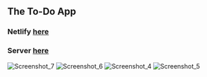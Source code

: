 ## The To-Do App

### Netlify [here](https://frosty-payne-35d952.netlify.app/)

### Server [here](https://github.com/denysMoon/to-do-server)

![Screenshot_7](https://user-images.githubusercontent.com/59721629/136661289-5337e799-c892-4682-b1ff-e999d00bb95d.png)
![Screenshot_6](https://user-images.githubusercontent.com/59721629/136661286-f0b1bfc8-84a0-48e6-919d-866051a49a22.png)
![Screenshot_4](https://user-images.githubusercontent.com/59721629/136661290-723f279f-92b1-4301-a07c-72ac10d217e5.png)
![Screenshot_5](https://user-images.githubusercontent.com/59721629/136661291-445d2984-cfdc-4d89-9797-97af572ac53b.png)
